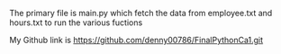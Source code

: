 The primary file is main.py which fetch the data from employee.txt and hours.txt to run the various fuctions

My Github link is https://github.com/denny00786/FinalPythonCa1.git